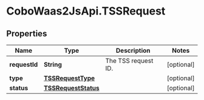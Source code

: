 # CoboWaas2JsApi.TSSRequest

## Properties

Name | Type | Description | Notes
------------ | ------------- | ------------- | -------------
**requestId** | **String** | The TSS request ID. | [optional] 
**type** | [**TSSRequestType**](TSSRequestType.md) |  | [optional] 
**status** | [**TSSRequestStatus**](TSSRequestStatus.md) |  | [optional] 


